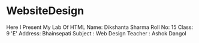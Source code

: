 # WebsiteDesign
Here I Present My Lab Of HTML  Name: Dikshanta Sharma Roll No: 15 Class: 9 'E' Address: Bhainsepati Subject : Web Design Teacher : Ashok Dangol
